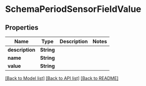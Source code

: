 # SchemaPeriodSensorFieldValue

## Properties

Name | Type | Description | Notes
------------ | ------------- | ------------- | -------------
**description** | **String** |  |
**name** | **String** |  |
**value** | **String** |  |

[[Back to Model list]](./README.md#documentation-for-models) [[Back to API list]](./README.md#documentation-for-api-endpoints) [[Back to README]](../README.md)
